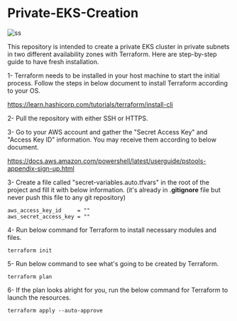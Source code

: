 # Private-EKS-Creation

![ss](https://user-images.githubusercontent.com/29406860/144292888-a04cf3e4-b2fa-4ce6-b4f5-b6197b9c3f64.PNG)


This repository is intended to create a private EKS cluster in private subnets in two different availability zones with Terraform. Here are step-by-step guide to have fresh installation.

1- Terraform needs to be installed in your host machine to start the initial process. Follow the steps in below document to install Terraform according to your OS.

https://learn.hashicorp.com/tutorials/terraform/install-cli

2- Pull the repository with either SSH or HTTPS.

3- Go to your AWS account and gather the "Secret Access Key" and "Access Key ID" information. You may receive them according to below document.

https://docs.aws.amazon.com/powershell/latest/userguide/pstools-appendix-sign-up.html

3- Create a file called "secret-variables.auto.tfvars" in the root of the project and fill it with below information. (it's already in .**gitignore** file but never push this file to any git repository)

```
aws_access_key_id     = ""
aws_secret_access_key = ""
```

4- Run below command for Terraform to install necessary modules and files.
```
terraform init
```

5- Run below command to see what's going to be created by Terraform.

```
terraform plan
```

6- If the plan looks alright for you, run the below command for Terraform to launch the resources.

```
terraform apply --auto-approve
```
